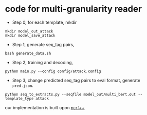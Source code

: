 
# code for multi-granularity reader

- Step 0, for each template, mkdir

```
mkdir model_out_attack
mkdir model_save_attack
```


- Step 1, generate seq_tag pairs,

```
bash generate_data.sh
```

- Step 2, training and decoding,

```
python main.py --config config/attack.config
```

- Step 3, change predicted seq_tag pairs to eval format, generate ```pred.json```.

```
python seq_to_extracts.py --seqfile model_out/multi_bert.out --template_type attack
```


our implementation is built upon [ncrf++](https://arxiv.org/abs/1806.05626)


